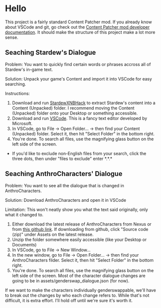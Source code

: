 # Hello
This project is a fairly standard Content Patcher mod. If you already
know about VSCode and git, go check out the [Content Patcher mod developer
documentation](https://github.com/Pathoschild/StardewMods/blob/develop/ContentPatcher/docs/author-guide.md). It should make the structure
of this project make a lot more sense.


## Seaching Stardew's Dialogue
Problem: You want to quickly find certain words or phrases accross all of Stardew's in-game text.

Solution: Unpack your game's Content and import it into VSCode for easy searching.

Instructions:
1. Download and run [StardewXNBHack](https://github.com/Pathoschild/StardewXnbHack?tab=readme-ov-file#usage) to extract Stardew's content into a Content (Unpacked) folder. I recommend moving the Content (Unpacked) folder onto your Desktop or something accessible.
2. Download and run [VSCode](https://code.visualstudio.com/). This is a fancy text editor developed by Microsoft.
3. In VSCode, go to File -> Open Folder... -> then find your Content (Unpacked) folder. Select it, then hit "Select Folder" in the bottom right.
4. You're done. To search all files, use the magnifying glass button on the left side of the screen.
  - If you'd like to exclude non-English files from your search, click the three dots, then under "files to exclude" enter \*.\*.\*

## Seaching AnthroCharacters' Dialogue
Problem: You want to see all the dialogue that is changed in AnthroCharacters.

Solution: Download AnthroCharacters and open it in VSCode

Limitation: This won't neatly show you what the text said originally, only what it changed to. 

1. Either download the latest release of AnthroCharacters from Nexus or from [this github link](https://github.com/donedonedone278/AnthroCharacters/releases). If downloading from github, click "Source code (zip)" under Assets on the latest release.
2. Unzip the folder somewhere easily accessible (like your Desktop or Documents)
3. In VSCode, go to File -> New Window...
4. In the new window, go to File -> Open Folder... -> then find your AnthroCharacters filder. Select it, then hit "Select Folder" in the bottom right.
5. You're done. To search all files, use the magnifying glass button on the left side of the screen. Most of the character dialogue changes are going to be in assets/genderswap_dialogue.json (for now). 

If we want to make the characters individually genderswappable, we'll have to break out the changes by who each change refers to. While that's not difficult, it is extra effort. I'll hold off until we're sure it's worth it.